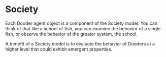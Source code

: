 # Society

Each Dooder agent object is a component of the Society model.
You can think of that like a school of fish, you can examine the behavior of a single fish, or observe the behavior of the greater system, the school.

A benefit of a Society model is to evaluate the behavior of Dooders at a higher level that could exhibit emergent properties.
